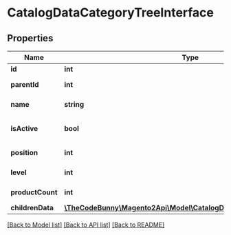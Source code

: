 # CatalogDataCategoryTreeInterface

## Properties
Name | Type | Description | Notes
------------ | ------------- | ------------- | -------------
**id** | **int** |  | [optional] 
**parentId** | **int** | Parent category ID | 
**name** | **string** | Category name | 
**isActive** | **bool** | Whether category is active | 
**position** | **int** | Category position | 
**level** | **int** | Category level | 
**productCount** | **int** | Product count | 
**childrenData** | [**\TheCodeBunny\Magento2Api\Model\CatalogDataCategoryTreeInterface[]**](CatalogDataCategoryTreeInterface.md) |  | 

[[Back to Model list]](../README.md#documentation-for-models) [[Back to API list]](../README.md#documentation-for-api-endpoints) [[Back to README]](../README.md)


